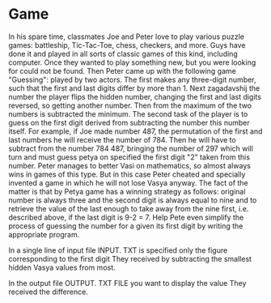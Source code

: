 # Game

In his spare time, classmates Joe and Peter love to play various puzzle games: battleship, Tic-Tac-Toe, chess, checkers, and more. Guys have done it and played in all sorts of classic games of this kind, including computer. Once they wanted to play something new, but you were looking for could not be found. Then Peter came up with the following game "Guessing": played by two actors. The first makes any three-digit number, such that the first and last digits differ by more than 1. Next zagadavshij the number the player flips the hidden number, changing the first and last digits reversed, so getting another number. Then from the maximum of the two numbers is subtracted the minimum. The second task of the player is to guess on the first digit derived from subtracting the number this number itself.
For example, if Joe made number 487, the permutation of the first and last numbers he will receive the number of 784. Then he will have to subtract from the number 784 487, bringing the number of 297 which will turn and must guess petya on specified the first digit "2" taken from this number.
Peter manages to better Vasi on mathematics, so almost always wins in games of this type. But in this case Peter cheated and specially invented a game in which he will not lose Vasya anyway. The fact of the matter is that by Petya game has a winning strategy as follows: original number is always three and the second digit is always equal to nine and to retrieve the value of the last enough to take away from the nine first, i.e. described above, if the last digit is 9-2 = 7.
Help Pete even simplify the process of guessing the number for a given its first digit by writing the appropriate program.

In a single line of input file INPUT. TXT is specified only the figure corresponding to the first digit They received by subtracting the smallest hidden Vasya values from most.

In the output file OUTPUT. TXT FILE you want to display the value They received the difference.
